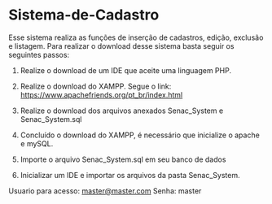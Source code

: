 # Sistema-de-Cadastro

Esse sistema realiza as funções de inserção de cadastros, edição, exclusão e listagem. Para realizar o download desse sistema basta seguir os seguintes passos:

01) Realize o download de um IDE que aceite uma linguagem PHP.

02) Realize o download do XAMPP. Segue o link: https://www.apachefriends.org/pt_br/index.html

03) Realize o download dos arquivos anexados Senac_System e Senac_System.sql

04) Concluído o download do XAMPP, é necessário que inicialize o apache e mySQL.

05) Importe o arquivo Senac_System.sql em seu banco de dados

06) Inicializar um IDE e importar os arquivos da pasta Senac_System.

Usuario para acesso: master@master.com
Senha: master
